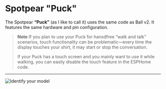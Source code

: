 # Spotpear "Puck"

The Spotpear **“Puck”** (as I like to call it) uses the same code as Ball v2. It features the same hardware and pin configuration.

> **Note**
> If you plan to use your Puck for hansdfree “walk and talk” scenarios, touch functionality can be problematic—every time the display touches your shirt, it may start or stop the conversation.
>
> If your Puck has a touch screen and you mainly want to use it while walking, you can easily disable the touch feature in the ESPHome code.

---

![Identify your model](https://github.com/user-attachments/assets/1300266d-e9e6-4f88-9324-e6177c653f03)
